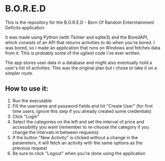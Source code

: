 # B.O.R.E.D
This is the repository for the B.O.R.E.D - Born Of Random Enterntainment Deficits application

It was made using Python (with Tkinter and sqlite3) and the BoredAPI, which consists of an API that returns activities to do when you're bored. I was bored, so i made an application that runs on Windows and fetches data from it. This is probably some of the ugliest code i've ever written.

The app stores user data in a database and might also eventually hold a user's list of activities. This was the original plan but i chose to take it on a simpler route.

## How to use it:

1. Run the executable
2. Fill the username and password fields and hit "Create User" (for first time users, ignore this step if you already created some credentials)
3. Click "Login"
4. Select the categories on the left and set the interval of price and accessibility you want (remember to re-choose the category if you change the intervals in between requests)
5. If the button "New Activity" is clicked without a change in the parameters, it will fetch an activity with the same options as the previous request
6. Be sure to click "Logout" when you're done using the application
